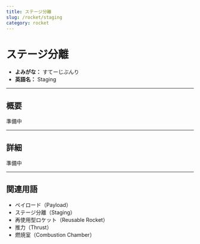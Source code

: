 ```yaml
---
title: ステージ分離
slug: /rocket/staging
category: rocket
---
```


# ステージ分離

- **よみがな：** すてーじぶんり  
- **英語名：** Staging  

---

## 概要

準備中  

---

## 詳細

準備中  

---

## 関連用語

- ペイロード（Payload）
- ステージ分離（Staging）
- 再使用型ロケット（Reusable Rocket）
- 推力（Thrust）
- 燃焼室（Combustion Chamber）
